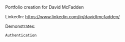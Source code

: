 Portfolio creation for David McFadden

LinkedIn: https://www.linkedin.com/in/davidtmcfadden/

Demonstrates:

    Authentication
